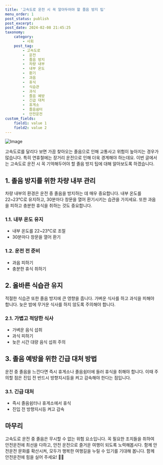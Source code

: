 ```yaml
---
title: '고속도로 운전 시 꼭 알아두어야 할 졸음 방지 팁'
menu_order: 1
post_status: publish
post_excerpt: 
post_date: 2024-02-08 21:45:25
taxonomy:
    category:
        - 사회
    post_tag:
        - 고속도로
        -  운전
        -  졸음 방지
        -  차량 내부
        -  내부 온도
        -  환기
        -  과음
        -  휴식
        -  식습관
        -  과식
        -  졸음 예방
        -  긴급 대처
        -  휴게소
        -  졸음쉼터
        -  안전운전
custom_fields:
    field1: value 1
    field2: value 2
---
```


![Image](https://imgnews.pstatic.net/image/662/2024/02/08/0000037306_001_20240208160101638.jpg?type=w647)

고속도로를 달리다 보면 가끔 찾아오는 졸음으로 인해 교통사고 위험이 높아지는 경우가 많습니다. 특히 연휴철에는 장거리 운전으로 인해 더욱 경계해야 하는데요. 이번 글에서는 고속도로 운전 시 꼭 기억해두어야 할 졸음 방지 팁에 대해 알아보도록 하겠습니다.
## 1. 졸음 방지를 위한 차량 내부 관리
차량 내부의 환경은 운전 중 졸음을 방지하는 데 매우 중요합니다. 내부 온도를 22~23℃로 유지하고, 30분마다 창문을 열어 환기시키는 습관을 가지세요. 또한 과음을 피하고 충분한 휴식을 취하는 것도 중요합니다.
### 1.1. 내부 온도 유지
- 내부 온도를 22~23℃로 조절
- 30분마다 창문을 열어 환기
### 1.2. 운전 전 준비
- 과음 피하기
- 충분한 휴식 취하기
## 2. 올바른 식습관 유지
적절한 식습관 또한 졸음 방지에 큰 영향을 줍니다. 가벼운 식사를 하고 과식을 피해야 합니다. 늦은 밤에 무거운 식사를 하지 않도록 주의해야 합니다.
### 2.1. 가볍고 적당한 식사
- 가벼운 음식 섭취
- 과식 피하기
- 늦은 시간 대량 음식 섭취 주의
## 3. 졸음 예방을 위한 긴급 대처 방법
운전 중 졸음을 느낀다면 즉시 휴게소나 졸음쉼터에 들러 휴식을 취해야 합니다. 이때 주의할 점은 진입 전 반드시 방향지시등을 켜고 감속해야 한다는 점입니다.
### 3.1. 긴급 대처
- 즉시 졸음쉼터나 휴게소에서 휴식
- 진입 전 방향지시등 켜고 감속
## 마무리
고속도로 운전 중 졸음은 무시할 수 없는 위험 요소입니다. 꼭 필요한 조치들을 취하여 안전운전에 최선을 다하고, 안전 운전으로 즐거운 여행이 되도록 노력해봅시다. 함께 안전운전 문화를 확산시켜, 모두가 행복한 여행길을 누릴 수 있기를 기대해 봅니다. 함께 안전운전에 힘을 실어 주세요! 🚗✨
